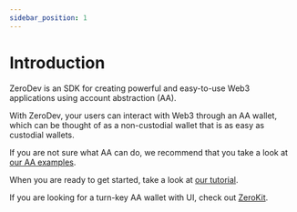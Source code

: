 ```yaml
---
sidebar_position: 1
---
```


# Introduction

ZeroDev is an SDK for creating powerful and easy-to-use Web3 applications using account abstraction (AA).

With ZeroDev, your users can interact with Web3 through an AA wallet, which can be thought of as a non-custodial wallet that is as easy as custodial wallets.

If you are not sure what AA can do, we recommend that you take a look at [our AA examples](/category/account-abstraction).

When you are ready to get started, take a look at [our tutorial](/tutorial/introduction).

If you are looking for a turn-key AA wallet with UI, check out [ZeroKit](/zerokit/getting-started).